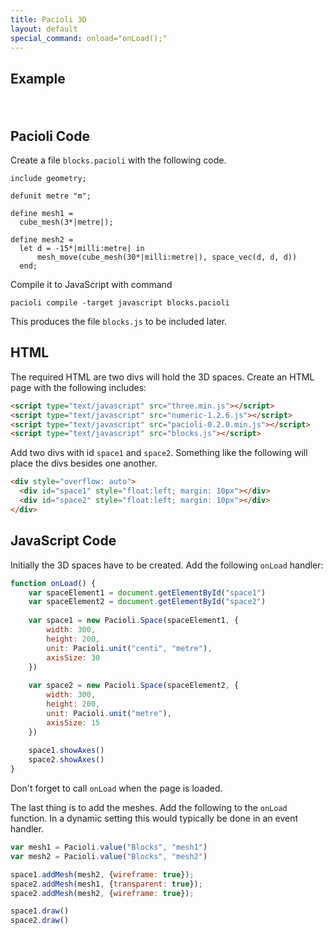 ```yaml
---
title: Pacioli 3D
layout: default
special_command: onload="onLoad();"
---
```



Example
-------

<div style="overflow: auto">
  <div id="space1" style="float:left; margin: 10px"></div>
  <div id="space2" style="float:left; margin: 10px"></div>
</div>


Pacioli Code
------------

Create a file `blocks.pacioli` with the following code.

    
    include geometry;
    
    defunit metre "m";
    
    define mesh1 =
      cube_mesh(3*|metre|);

    define mesh2 =
      let d = -15*|milli:metre| in
          mesh_move(cube_mesh(30*|milli:metre|), space_vec(d, d, d))
      end;

Compile it to JavaScript with command

    pacioli compile -target javascript blocks.pacioli

This produces the file `blocks.js` to be included later.


HTML
----

The required HTML are two divs will hold the 3D spaces. Create an HTML
page with the following includes:

```html
<script type="text/javascript" src="three.min.js"></script>
<script type="text/javascript" src="numeric-1.2.6.js"></script>
<script type="text/javascript" src="pacioli-0.2.0.min.js"></script>
<script type="text/javascript" src="blocks.js"></script>
```

Add two divs with id `space1` and `space2`. Something like the
following will place the divs besides one another.

```html
<div style="overflow: auto">
  <div id="space1" style="float:left; margin: 10px"></div>
  <div id="space2" style="float:left; margin: 10px"></div>
</div>
```


JavaScript Code
---------------

Initially the 3D spaces have to be created. Add the following `onLoad`
handler:

```javascript
function onLoad() {
    var spaceElement1 = document.getElementById("space1")
    var spaceElement2 = document.getElementById("space2")
    
    var space1 = new Pacioli.Space(spaceElement1, {
        width: 300,
        height: 200,
        unit: Pacioli.unit("centi", "metre"),
        axisSize: 30
    })
    
    var space2 = new Pacioli.Space(spaceElement2, {
        width: 300,
        height: 200,
        unit: Pacioli.unit("metre"),
        axisSize: 15
    })
          
    space1.showAxes()
    space2.showAxes()
}
```

Don't forget to call `onLoad`  when the page is loaded.

The last thing is to add the meshes. Add the following to the `onLoad`
function. In a dynamic setting this would typically be done in an
event handler.

```javascript
var mesh1 = Pacioli.value("Blocks", "mesh1")
var mesh2 = Pacioli.value("Blocks", "mesh2")

space1.addMesh(mesh2, {wireframe: true});
space2.addMesh(mesh1, {transparent: true});
space2.addMesh(mesh2, {wireframe: true});

space1.draw()
space2.draw()
```


<script>

      function onLoad() {

          var spaceElement1 = document.getElementById("space1")
          var spaceElement2 = document.getElementById("space2")

          var space1 = new Pacioli.Space(spaceElement1, {
              width: 300,
              height: 200,
              unit: Pacioli.unit("centi", "metre"),
              axisSize: 30
          })
          var space2 = new Pacioli.Space(spaceElement2, {
              width: 300,
              height: 200,
              unit: Pacioli.unit("metre"),
              axisSize: 15
          })
      
          space1.showAxes()
          space2.showAxes()

          var mesh1 = Pacioli.value("Blocks", "mesh1")
          var mesh2 = Pacioli.value("Blocks", "mesh2")

          space1.addMesh(mesh2, {wireframe: true});
          space2.addMesh(mesh1, {transparent: true});
          space2.addMesh(mesh2, {wireframe: true});
 
          space1.draw()
          space2.draw()

      }

</script>

<script type="text/javascript" src="javascripts/three.min.js"></script>
<script type="text/javascript" src="javascripts/numeric-1.2.6.js"></script>
<script type="text/javascript" src="javascripts/pacioli-0.2.0.min.js"></script>
<script type="text/javascript" src="javascripts/blocks.js"></script>
